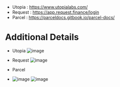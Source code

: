 * Utopia : https://www.utopialabs.com/
* Request : https://app.request.finance/login 
* Parcel : https://parceldocs.gitbook.io/parcel-docs/

# Additional Details 

* Utopia
![image](https://user-images.githubusercontent.com/7644450/165039361-5aaf45db-0b1f-41af-b4f0-43a474aa587e.png)

* Request
![image](https://user-images.githubusercontent.com/7644450/165039582-88479081-b371-43ae-9554-8b906526e940.png)

* Parcel
* ![image](https://user-images.githubusercontent.com/7644450/165040525-de85a3de-879a-4db2-8991-f51bb941feee.png)
![image](https://user-images.githubusercontent.com/7644450/165040554-b406a229-49db-4422-87d2-65044d31a6ec.png)
